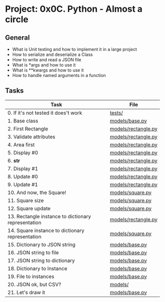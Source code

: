 # Project: 0x0C. Python - Almost a circle

## General

* What is Unit testing and how to implement it in a large project
* How to serialize and deserialize a Class
* How to write and read a JSON file
* What is *args and how to use it
* What is **kwargs and how to use it
* How to handle named arguments in a function


## Tasks

| Task                                                | File                                         |
|-----------------------------------------------------|----------------------------------------------|
| 0. If it's not tested it does't work                | [tests/](./tests/)                           |
| 1. Base class                                       | [models/base.py](./models/base.py)           |
| 2. First Rectangle                                  | [models/rectangle.py](./models/rectangle.py) |
| 3. Validate attributes                              | [models/rectangle.py](./models/rectangle.py) |
| 4. Area first                                       | [models/rectangle.py](./models/rectangle.py) |
| 5. Display #0                                       | [models/rectangle.py](./models/rectangle.py) |
| 6. __str__                                          | [models/rectangle.py](./models/rectangle.py) |
| 7. Display #1                                       | [models/rectangle.py](./models/rectangle.py) |
| 8. Update #0                                        | [models/rectangle.py](./models/rectangle.py) |
| 9. Update #1                                        | [models/rectangle.py](./models/rectangle.py) |
| 10. And now, the Square!                            | [models/square.py](./models/square.py)       |
| 11. Square size                                     | [models/square.py](./models/square.py)       |
| 12. Square update                                   | [models/square.py](./models/square.py)       |
| 13. Rectangle instance to dictionary representation | [models/rectangle.py](./models/rectangle.py) |
| 14. Square instance to dictionary representation    | [models/square.py](./models/square.py)       |
| 15. Dictionary to JSON string                       | [models/base.py](./models/base.py)           |
| 16. JSON string to file                             | [models/base.py](./models/base.py)           |
| 17. JSON string to dictionary                       | [models/base.py](./models/base.py)           |
| 18. Dictionary to Instance                          | [models/base.py](./models/base.py)           |
| 19. File to instances                               | [models/base.py](./models/base.py)           |
| 20. JSON ok, but CSV?                               | [models/](./models/)                         |
| 21. Let's draw it                                   | [models/base.py](./models/base.py)           |
